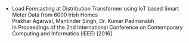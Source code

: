 * Load Forecasting at Distribution Transformer using IoT based Smart Meter Data from 6000 Irish Homes <br>
Prakhar Agarwal, Mantinder Singh, Dr. Kumar Padmanabh <br>
In Proceedings of the 2nd International Conference on Contemporary Computing and Informatics (IEEE) [2016]
